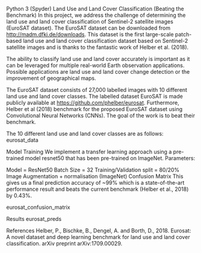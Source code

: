 

Python 3 (Spyder)
Land Use and Land Cover Classification (Beating the Benchmark)
In this project, we address the challenge of determining the land use and land cover classification of Sentinel-2 satellite images (EuroSAT dataset). The EuroSAT dataset can be downloaded from http://madm.dfki.de/downloads. This dataset is the first large-scale patch-based land use and land cover classification dataset based on Sentinel-2 satellite images and is thanks to the fantastic work of Helber et al. (2018).

The ability to classify land use and land cover accurately is important as it can be leveraged for multiple real-world Earth observation applications. Possible applications are land use and land cover change detection or the improvement of geographical maps.

The EuroSAT dataset consists of 27,000 labelled images with 10 different land use and land cover classes. The labelled dataset EuroSAT is made publicly available at https://github.com/phelber/eurosat. Furthermore, Helber et al (2018) benchmark for the proposed EuroSAT dataset using Convolutional Neural Networks (CNNs). The goal of the work is to beat their benchmark.

The 10 different land use and land cover classes are as follows: eurosat_data

Model Training
We implement a transfer learning approach using a pre-trained model resnet50 that has been pre-trained on ImageNet. Parameters:

Model = ResNet50
Batch Size = 32
Training/Validation split = 80/20%
Image Augmentation + normalisation (ImageNet)
Confusion Matrix
This gives us a final prediction accuracy of ~99% which is a state-of-the-art performance result and beats the current benchmark (Helber et al., 2018) by 0.43%.

eurosat_confusion_matrix

Results
eurosat_preds

References
Helber, P., Bischke, B., Dengel, A. and Borth, D., 2018. Eurosat: A novel dataset and deep learning benchmark for land use and land cover classification. arXiv preprint arXiv:1709.00029.

​

